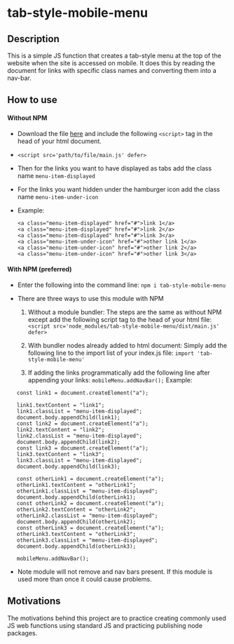 # tab-style-mobile-menu

## Description

This is a simple JS function that creates a tab-style menu at the top of the website when the site is accessed on mobile. It does this by reading the document for links with specific class names and converting them into a nav-bar.

## How to use

#### Without NPM

- Download the file [here](https://raw.githubusercontent.com/palmerusaf/tab-style-mobile-menu/main/dist/main.js) and include the following `<script>` tag in the head of your html document.

- `<script src='path/to/file/main.js' defer>`
- Then for the links you want to have displayed as tabs add the class name `menu-item-displayed`
- For the links you want hidden under the hamburger icon add the class name `menu-item-under-icon`
- Example:
  ```
  <a class="menu-item-displayed" href="#">link 1</a>
  <a class="menu-item-displayed" href="#">link 2</a>
  <a class="menu-item-displayed" href="#">link 3</a>
  <a class="menu-item-under-icon" href="#">other link 1</a>
  <a class="menu-item-under-icon" href="#">other link 2</a>
  <a class="menu-item-under-icon" href="#">other link 3</a>
  ```

#### With NPM (preferred)

- Enter the following into the command line:
  `npm i tab-style-mobile-menu`
- There are three ways to use this module with NPM

  1. Without a module bundler:
     The steps are the same as without NPM except add the following script tag to the head of your html file:
     `<script src='node_modules/tab-style-mobile-menu/dist/main.js' defer>`

  2. With bundler nodes already added to html document:
     Simply add the following line to the import list of your index.js file:
     `import 'tab-style-mobile-menu'`
  3. If adding the links programmatically add the following line after appending your links:
     `mobileMenu.addNavBar();`
     Example:

```
   const link1 = document.createElement("a");

   link1.textContent = "link1";
   link1.classList = "menu-item-displayed";
   document.body.appendChild(link1);
   const link2 = document.createElement("a");
   link2.textContent = "link2";
   link2.classList = "menu-item-displayed";
   document.body.appendChild(link2);
   const link3 = document.createElement("a");
   link3.textContent = "link3";
   link3.classList = "menu-item-displayed";
   document.body.appendChild(link3);

   const otherLink1 = document.createElement("a");
   otherLink1.textContent = "otherLink1";
   otherLink1.classList = "menu-item-displayed";
   document.body.appendChild(otherLink1);
   const otherLink2 = document.createElement("a");
   otherLink2.textContent = "otherLink2";
   otherLink2.classList = "menu-item-displayed";
   document.body.appendChild(otherLink2);
   const otherLink3 = document.createElement("a");
   otherLink3.textContent = "otherLink3";
   otherLink3.classList = "menu-item-displayed";
   document.body.appendChild(otherLink3);

   mobileMenu.addNavBar();
```
* Note module will not remove and nav bars present. If this module is used more than once it could cause problems.
## Motivations

The motivations behind this project are to practice creating commonly used JS web functions using standard JS and practicing publishing node packages.
